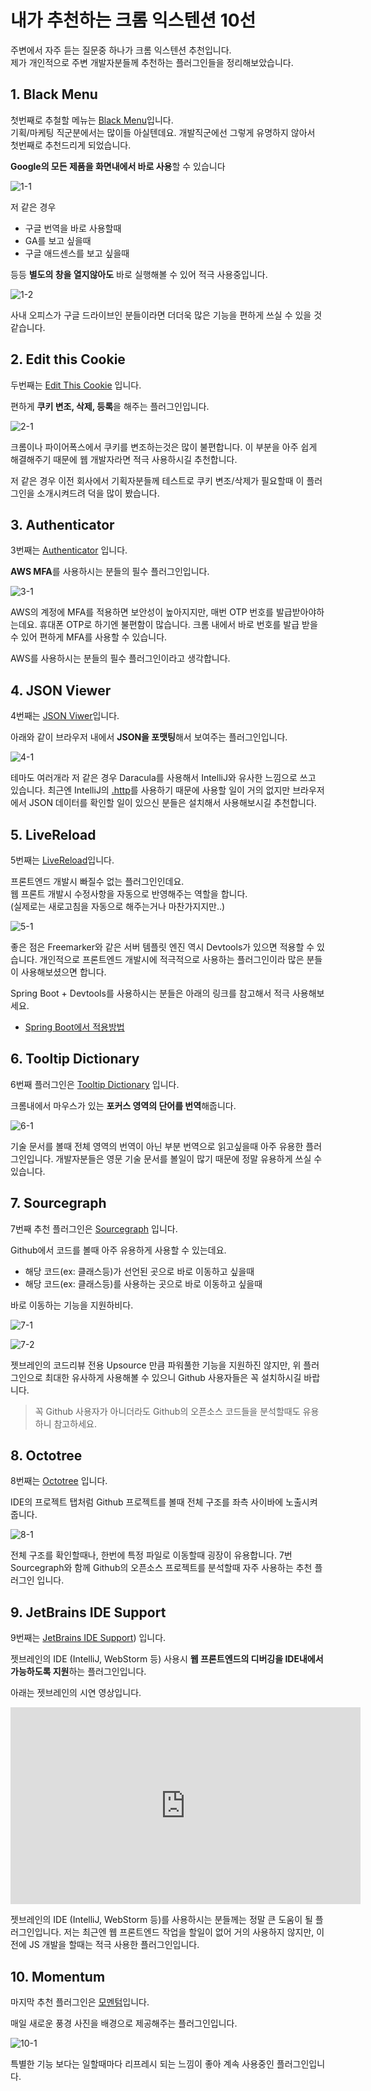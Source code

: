 # 내가 추천하는 크롬 익스텐션 10선

주변에서 자주 듣는 질문중 하나가 크롬 익스텐션 추천입니다.  
제가 개인적으로 주변 개발자분들께 추천하는 플러그인들을 정리해보았습니다.

## 1. Black Menu

첫번째로 추철할 메뉴는 [Black Menu](https://chrome.google.com/webstore/detail/black-menu-for-google/eignhdfgaldabilaaegmdfbajngjmoke?hl=ko)입니다.  
기획/마케팅 직군분에서는 많이들 아실텐데요.
개발직군에선 그렇게 유명하지 않아서 첫번째로 추천드리게 되었습니다.

**Google의 모든 제품을 화면내에서 바로 사용**할 수 있습니다

![1-1](./images/1-1.png)

저 같은 경우

* 구글 번역을 바로 사용할때
* GA를 보고 싶을때
* 구글 애드센스를 보고 싶을때

등등 **별도의 창을 열지않아도** 바로 실행해볼 수 있어 적극 사용중입니다.

![1-2](./images/1-2.png)

사내 오피스가 구글 드라이브인 분들이라면 더더욱 많은 기능을 편하게 쓰실 수 있을 것 같습니다.

## 2. Edit this Cookie

두번째는 [Edit This Cookie](https://chrome.google.com/webstore/detail/editthiscookie/fngmhnnpilhplaeedifhccceomclgfbg) 입니다.

편하게 **쿠키 변조, 삭제, 등록**을 해주는 플러그인입니다.

![2-1](./images/2-1.png)

크롬이나 파이어폭스에서 쿠키를 변조하는것은 많이 불편합니다.
이 부분을 아주 쉽게 해결해주기 때문에 웹 개발자라면 적극 사용하시길 추천합니다.

저 같은 경우 이전 회사에서 기획자분들께 테스트로 쿠키 변조/삭제가 필요할때 이 플러그인을 소개시켜드려 덕을 많이 봤습니다.

## 3. Authenticator

3번째는 [Authenticator](https://chrome.google.com/webstore/detail/authenticator/bhghoamapcdpbohphigoooaddinpkbai?hl=ko) 입니다.

**AWS MFA**를 사용하시는 분들의 필수 플러그인입니다.

![3-1](./images/3-1.png)

AWS의 계정에 MFA를 적용하면 보안성이 높아지지만, 매번 OTP 번호를 발급받아야하는데요.
휴대폰 OTP로 하기엔 불편함이 많습니다.
크롬 내에서 바로 번호를 발급 받을 수 있어 편하게 MFA를 사용할 수 있습니다.

AWS를 사용하시는 분들의 필수 플러그인이라고 생각합니다.

## 4. JSON Viewer

4번째는 [JSON Viwer](https://chrome.google.com/webstore/detail/json-viewer/gbmdgpbipfallnflgajpaliibnhdgobh?hl=ko)입니다.

아래와 같이 브라우저 내에서 **JSON을 포맷팅**해서 보여주는 플러그인입니다.

![4-1](./images/4-1.png)

테마도 여러개라 저 같은 경우 Daracula를 사용해서 IntelliJ와 유사한 느낌으로 쓰고 있습니다.
최근엔 IntelliJ의 [.http](https://jojoldu.tistory.com/266)를 사용하기 때문에 사용할 일이 거의 없지만 브라우저에서 JSON 데이터를 확인할 일이 있으신 분들은 설치해서 사용해보시길 추천합니다.

## 5. LiveReload

5번째는 [LiveReload](https://chrome.google.com/webstore/detail/livereload/jnihajbhpnppcggbcgedagnkighmdlei?hl=ko)입니다.  

프론트엔드 개발시 빠질수 없는 플러그인인데요.  
웹 프론트 개발시 수정사항을 자동으로 반영해주는 역할을 합니다.  
(실제로는 새로고침을 자동으로 해주는거나 마찬가지지만..)  

![5-1](./images/5-1.png)

좋은 점은 Freemarker와 같은 서버 템플릿 엔진 역시 Devtools가 있으면 적용할 수 있습니다.
개인적으로 프론트엔드 개발시에 적극적으로 사용하는 플러그인이라 많은 분들이 사용해보셨으면 합니다.

Spring Boot + Devtools를 사용하시는 분들은 아래의 링크를 참고해서 적극 사용해보세요.

* [Spring Boot에서 적용방법](https://haviyj.tistory.com/11)
 
## 6. Tooltip Dictionary

6번째 플러그인은 [Tooltip Dictionary](https://chrome.google.com/webstore/detail/tooltip-dictionary-englis/hcidimjcobcnahiceedndikkenbibpop) 입니다.

크롬내에서 마우스가 있는 **포커스 영역의 단어를 번역**해줍니다. 

![6-1](./images/6-1.png)

기술 문서를 볼때 전체 영역의 번역이 아닌 부분 번역으로 읽고싶을때 아주 유용한 플러그인입니다.
개발자분들은 영문 기술 문서를 볼일이 많기 때문에 정말 유용하게 쓰실 수 있습니다.

## 7. Sourcegraph

7번째 추천 플러그인은 [Sourcegraph](https://chrome.google.com/webstore/detail/sourcegraph/dgjhfomjieaadpoljlnidmbgkdffpack) 입니다.

Github에서 코드를 볼때 아주 유용하게 사용할 수 있는데요.

* 해당 코드(ex: 클래스등)가 선언된 곳으로 바로 이동하고 싶을때
* 해당 코드(ex: 클래스등)를 사용하는 곳으로 바로 이동하고 싶을때

바로 이동하는 기능을 지원하비다.

![7-1](./images/7-1.jpg)

![7-2](./images/7-2.jpg)

젯브레인의 코드리뷰 전용 Upsource 만큼 파워풀한 기능을 지원하진 않지만, 위 플러그인으로 최대한 유사하게 사용해볼 수 있으니 Github 사용자들은 꼭 설치하시길 바랍니다.

> 꼭 Github 사용자가 아니더라도 Github의 오픈소스 코드들을 분석할때도 유용하니 참고하세요.

## 8. Octotree

8번째는 [Octotree](https://chrome.google.com/webstore/detail/octotree/bkhaagjahfmjljalopjnoealnfndnagc?hl=en-US) 입니다.  
  
IDE의 프로젝트 탭처럼 Github 프로젝트를 볼때 전체 구조를 좌측 사이바에 노출시켜줍니다.

![8-1](./images/8-1.png)

전체 구조를 확인할때나, 한번에 특정 파일로 이동할때 굉장이 유용합니다.
7번 Sourcegraph와 함께 Github의 오픈소스 프로젝트를 분석할때 자주 사용하는 추천 플러그인 입니다.

## 9. JetBrains IDE Support

9번째는 [JetBrains IDE Support](https://chrome.google.com/webstore/detail/jetbrains-ide-support/hmhgeddbohgjknpmjagkdomcpobmllji)) 입니다.

젯브레인의 IDE (IntelliJ, WebStorm 등) 사용시 **웹 프론트엔드의 디버깅을 IDE내에서 가능하도록 지원**하는 플러그인입니다.

아래는 젯브레인의 시연 영상입니다.

<iframe width="560" height="315" src="https://www.youtube.com/embed/kJh9lGbTSGI" frameborder="0" allow="accelerometer; autoplay; encrypted-media; gyroscope; picture-in-picture" allowfullscreen></iframe>

젯브레인의 IDE (IntelliJ, WebStorm 등)를 사용하시는 분들께는 정말 큰 도움이 될 플러그인입니다.
저는 최근엔 웹 프론트엔드 작업을 할일이 없어 거의 사용하지 않지만, 이전에 JS 개발을 할때는 적극 사용한 플러그인입니다.

## 10. Momentum

마지막 추천 플러그인은 [모멘텀](https://chrome.google.com/webstore/detail/momentum/laookkfknpbbblfpciffpaejjkokdgca?hl=ko&utm_source)입니다.

매일 새로운 풍경 사진을 배경으로 제공해주는 플러그인입니다.

![10-1](./images/10-1.png)

특별한 기능 보다는 일할때마다 리프레시 되는 느낌이 좋아 계속 사용중인 플러그인입니다.

